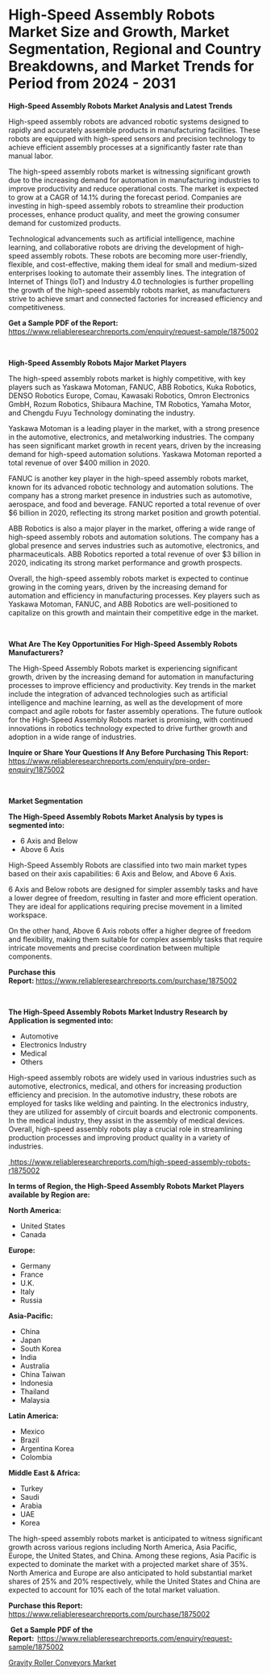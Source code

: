 <p><h1>High-Speed Assembly Robots Market Size and Growth, Market Segmentation, Regional and Country Breakdowns, and Market Trends for Period from 2024 -  2031</h1></p><p><strong>High-Speed Assembly Robots Market Analysis and Latest Trends</strong></p>
<p><p>High-speed assembly robots are advanced robotic systems designed to rapidly and accurately assemble products in manufacturing facilities. These robots are equipped with high-speed sensors and precision technology to achieve efficient assembly processes at a significantly faster rate than manual labor.</p><p>The high-speed assembly robots market is witnessing significant growth due to the increasing demand for automation in manufacturing industries to improve productivity and reduce operational costs. The market is expected to grow at a CAGR of 14.1% during the forecast period. Companies are investing in high-speed assembly robots to streamline their production processes, enhance product quality, and meet the growing consumer demand for customized products.</p><p>Technological advancements such as artificial intelligence, machine learning, and collaborative robots are driving the development of high-speed assembly robots. These robots are becoming more user-friendly, flexible, and cost-effective, making them ideal for small and medium-sized enterprises looking to automate their assembly lines. The integration of Internet of Things (IoT) and Industry 4.0 technologies is further propelling the growth of the high-speed assembly robots market, as manufacturers strive to achieve smart and connected factories for increased efficiency and competitiveness.</p></p>
<p><strong>Get a Sample PDF of the Report:&nbsp;</strong> <a href="https://www.reliableresearchreports.com/enquiry/request-sample/1875002">https://www.reliableresearchreports.com/enquiry/request-sample/1875002</a></p>
<p>&nbsp;</p>
<p><strong>High-Speed Assembly Robots Major Market Players</strong></p>
<p><p>The high-speed assembly robots market is highly competitive, with key players such as Yaskawa Motoman, FANUC, ABB Robotics, Kuka Robotics, DENSO Robotics Europe, Comau, Kawasaki Robotics, Omron Electronics GmbH, Rozum Robotics, Shibaura Machine, TM Robotics, Yamaha Motor, and Chengdu Fuyu Technology dominating the industry. </p><p>Yaskawa Motoman is a leading player in the market, with a strong presence in the automotive, electronics, and metalworking industries. The company has seen significant market growth in recent years, driven by the increasing demand for high-speed automation solutions. Yaskawa Motoman reported a total revenue of over $400 million in 2020.</p><p>FANUC is another key player in the high-speed assembly robots market, known for its advanced robotic technology and automation solutions. The company has a strong market presence in industries such as automotive, aerospace, and food and beverage. FANUC reported a total revenue of over $6 billion in 2020, reflecting its strong market position and growth potential.</p><p>ABB Robotics is also a major player in the market, offering a wide range of high-speed assembly robots and automation solutions. The company has a global presence and serves industries such as automotive, electronics, and pharmaceuticals. ABB Robotics reported a total revenue of over $3 billion in 2020, indicating its strong market performance and growth prospects.</p><p>Overall, the high-speed assembly robots market is expected to continue growing in the coming years, driven by the increasing demand for automation and efficiency in manufacturing processes. Key players such as Yaskawa Motoman, FANUC, and ABB Robotics are well-positioned to capitalize on this growth and maintain their competitive edge in the market.</p></p>
<p>&nbsp;</p>
<p><strong>What Are The Key Opportunities For High-Speed Assembly Robots Manufacturers?</strong></p>
<p><p>The High-Speed Assembly Robots market is experiencing significant growth, driven by the increasing demand for automation in manufacturing processes to improve efficiency and productivity. Key trends in the market include the integration of advanced technologies such as artificial intelligence and machine learning, as well as the development of more compact and agile robots for faster assembly operations. The future outlook for the High-Speed Assembly Robots market is promising, with continued innovations in robotics technology expected to drive further growth and adoption in a wide range of industries.</p></p>
<p><strong>Inquire or Share Your Questions If Any Before Purchasing This Report:</strong> <a href="https://www.reliableresearchreports.com/enquiry/pre-order-enquiry/1875002">https://www.reliableresearchreports.com/enquiry/pre-order-enquiry/1875002</a></p>
<p>&nbsp;</p>
<p><strong>Market Segmentation</strong></p>
<p><strong>The High-Speed Assembly Robots Market Analysis by types is segmented into:</strong></p>
<p><ul><li>6 Axis and Below</li><li>Above 6 Axis</li></ul></p>
<p><p>High-Speed Assembly Robots are classified into two main market types based on their axis capabilities: 6 Axis and Below, and Above 6 Axis. </p><p>6 Axis and Below robots are designed for simpler assembly tasks and have a lower degree of freedom, resulting in faster and more efficient operation. They are ideal for applications requiring precise movement in a limited workspace.</p><p>On the other hand, Above 6 Axis robots offer a higher degree of freedom and flexibility, making them suitable for complex assembly tasks that require intricate movements and precise coordination between multiple components.</p></p>
<p><strong>Purchase this Report:&nbsp;</strong><a href="https://www.reliableresearchreports.com/purchase/1875002">https://www.reliableresearchreports.com/purchase/1875002</a></p>
<p>&nbsp;</p>
<p><strong>The High-Speed Assembly Robots Market Industry Research by Application is segmented into:</strong></p>
<p><ul><li>Automotive</li><li>Electronics Industry</li><li>Medical</li><li>Others</li></ul></p>
<p><p>High-speed assembly robots are widely used in various industries such as automotive, electronics, medical, and others for increasing production efficiency and precision. In the automotive industry, these robots are employed for tasks like welding and painting. In the electronics industry, they are utilized for assembly of circuit boards and electronic components. In the medical industry, they assist in the assembly of medical devices. Overall, high-speed assembly robots play a crucial role in streamlining production processes and improving product quality in a variety of industries.</p></p>
<p><a href="https://www.reliableresearchreports.com/high-speed-assembly-robots-r1875002">&nbsp;https://www.reliableresearchreports.com/high-speed-assembly-robots-r1875002</a></p>
<p><strong>In terms of Region, the High-Speed Assembly Robots Market Players available by Region are:</strong></p>
<p>
    <p> <strong> North America: </strong>
        <ul>
            <li>United States</li>
            <li>Canada</li>
        </ul>
        </p> 
    <p> <strong> Europe: </strong>
        <ul>
            <li>Germany</li>
            <li>France</li>
            <li>U.K.</li>
            <li>Italy</li>
            <li>Russia</li>
        </ul>
        </p> 
    <p> <strong> Asia-Pacific: </strong>
        <ul>
            <li>China</li>
            <li>Japan</li>
            <li>South Korea</li>
            <li>India</li>
            <li>Australia</li>
            <li>China Taiwan</li>
            <li>Indonesia</li>
            <li>Thailand</li>
            <li>Malaysia</li>
        </ul>
        </p> 
    <p> <strong> Latin America: </strong>
        <ul>
            <li>Mexico</li>
            <li>Brazil</li>
            <li>Argentina Korea</li>
            <li>Colombia</li>
        </ul>
        </p> 
    <p> <strong> Middle East & Africa: </strong>
        <ul>
            <li>Turkey</li>
            <li>Saudi</li>
            <li>Arabia</li>
            <li>UAE</li>
            <li>Korea</li>
        </ul>
    </p>
    </p>
<p><p>The high-speed assembly robots market is anticipated to witness significant growth across various regions including North America, Asia Pacific, Europe, the United States, and China. Among these regions, Asia Pacific is expected to dominate the market with a projected market share of 35%. North America and Europe are also anticipated to hold substantial market shares of 25% and 20% respectively, while the United States and China are expected to account for 10% each of the total market valuation.</p></p>
<p><strong>Purchase this Report: </strong><a href="https://www.reliableresearchreports.com/purchase/1875002">https://www.reliableresearchreports.com/purchase/1875002</a></p>
<p>&nbsp;<strong>Get a Sample PDF of the Report:&nbsp;&nbsp;</strong><a href="https://www.reliableresearchreports.com/enquiry/request-sample/1875002">https://www.reliableresearchreports.com/enquiry/request-sample/1875002</a></p>
<p><strong></strong></p>
<p><p><a href="https://github.com/Paul14Anderson63/Market-Research-Report-List-4/blob/main/gravity-roller-conveyors-market.md">Gravity Roller Conveyors Market</a></p></p>